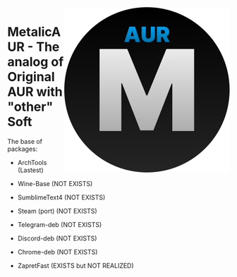<img align="right" src="https://raw.githubusercontent.com/K2254IVV/MetalicAUR/refs/heads/main/files/logo.svg" width="375" alt="">

# MetalicAUR - The analog of Original AUR with "other" Soft
The base of packages:
 - ArchTools (Lastest)
 
 - Wine-Base (NOT EXISTS)
 
 - SumblimeText4 (NOT EXISTS)
 
 - Steam (port) (NOT EXISTS)
 
 - Telegram-deb (NOT EXISTS)
 
 - Discord-deb (NOT EXISTS)
 
 - Chrome-deb (NOT EXISTS)
 
 - ZapretFast (EXISTS but NOT REALIZED)

